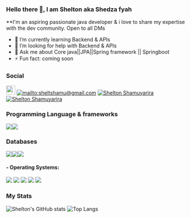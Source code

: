 ### Hello there 👋, I am Shelton aka Shedza fyah 


**I'm an aspiring passionate java developer & i love to share my expertise with the dev community. Open to all DMs 

- 🌱 I’m currently learning Backend & APIs
- 🤔 I’m looking for help with Backend & APIs
- 💬 Ask me about Core java||JPA||Spring framework || Springboot
- ⚡ Fun fact: coming soon

### Social
<a href="https://twitter.com/sheltonshamu"><img src="https://img.shields.io/badge/twitter-%231DA1F2.svg?&style=for-the-badge&logo=twitter&logoColor=white" height=25></a> 
<a href="mailto:sheltshamu@gmail.com">![mailto:sheltshamu@gmail.com](https://img.shields.io/badge/Gmail-D14836?style=for-the-badge&logo=gmail&logoColor=white)</a>   <a href="https://www.linkedin.com/in/shelton-shamuyarira-0a3256156/">![Shelton Shamuyarira](https://img.shields.io/badge/LinkedIn-0077B5?style=for-the-badge&logo=linkedin&logoColor=white)</a> <a href="https://dev.to/shedzafyah">![Shelton Shamuyarira](https://img.shields.io/badge/dev.to-0A0A0A?style=for-the-badge&logo=dev.to&logoColor=white)</a> 

### Programming Language & frameworks

<img src="https://img.shields.io/badge/Java-ED8B00?style=for-the-badge&logo=java&logoColor=white"/><img src="https://img.shields.io/badge/Spring-6DB33F?style=for-the-badge&logo=spring&logoColor=white"/>

### Databases
<img src="https://img.shields.io/badge/MongoDB-4EA94B?style=for-the-badge&logo=mongodb&logoColor=white"/><img src="https://img.shields.io/badge/MySQL-00000F?style=for-the-badge&logo=mysql&logoColor=white"/><img src="https://img.shields.io/badge/PostgreSQL-316192?style=for-the-badge&logo=postgresql&logoColor=white"/>

#### - Operating Systems:
<img src="https://img.shields.io/badge/Windows-0078D6?style=for-the-badge&logo=windows&logoColor=white"/> <img src="https://img.shields.io/badge/Ubuntu-E95420?style=for-the-badge&logo=ubuntu&logoColor=white"/> <img src="https://img.shields.io/badge/Linux_Mint-87CF3E?style=for-the-badge&logo=linux-mint&logoColor=white"/> <img src="https://img.shields.io/badge/Android-3DDC84?style=for-the-badge&logo=android&logoColor=white"/> <img src="https://img.shields.io/badge/iOS-000000?style=for-the-badge&logo=ios&logoColor=white"/>

### My Stats
![Shelton's GitHub stats](https://github-readme-stats.vercel.app/api?username=iamstan13y&theme=outrun&show_icons=true) ![Top Langs](https://github-readme-stats.vercel.app/api/top-langs/?username=shedzafyah&layout=compact)







